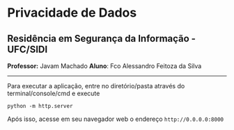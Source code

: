 # Privacidade de Dados
## Residência em Segurança da Informação - UFC/SIDI

**Professor:** Javam Machado 
**Aluno**: Fco Alessandro Feitoza da Silva

---

Para executar a aplicação, entre no diretório/pasta através do terminal/console/cmd e execute

`python -m http.server`

Após isso, acesse em seu navegador web o endereço `http://0.0.0.0:8000`